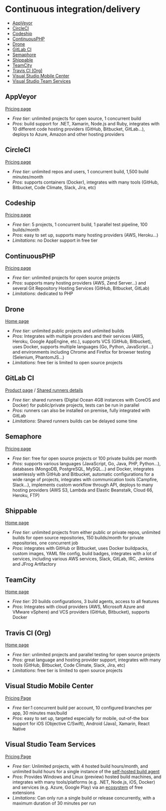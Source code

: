 # Continuous integration/delivery

<!-- TOC depthFrom:2 -->

- [AppVeyor](#appveyor)
- [CircleCI](#circleci)
- [Codeship](#codeship)
- [ContinuousPHP](#continuousphp)
- [Drone](#drone)
- [GitLab CI](#gitlab-ci)
- [Semaphore](#semaphore)
- [Shippable](#shippable)
- [TeamCity](#teamcity)
- [Travis CI (Org)](#travis-ci-org)
- [Visual Studio Mobile Center](#visual-studio-mobile-center)
- [Visual Studio Team Services](#visual-studio-team-services)

<!-- /TOC -->

## AppVeyor

[Pricing page](https://www.appveyor.com/pricing/)

* *Free tier*: unlimited projects for open source, 1 concurrent build
* *Pros*: build support for .NET, Xamarin, Node.js and Ruby, integrates with 10 different code hosting providers (GitHub, Bitbucket, GitLab...), deploys to Azure, Amazon and other hosting providers

## CircleCI

[Pricing page](https://circleci.com/pricing/)

* *Free tier*: unlimited repos and users, 1 concurrent build, 1,500 build minutes/month
* *Pros*: supports containers (Docker), integrates with many tools (GitHub, Bitbucket, Code Climate, Slack, Jira, etc)

## Codeship

[Pricing page](https://codeship.com/pricing)

* *Free tier*: 5 projects, 1 concurrent build, 1 parallel test pipeline, 100 builds/month
* *Pros*: easy to set up, supports many hosting providers (AWS, Heroku...)
* *Limitations*: no Docker support in free tier

## ContinuousPHP

[Pricing page](https://continuousphp.com/plans)

* *Free tier*: unlimited projects for open source projects
* *Pros*: supports many hosting providers (AWS, Zend Server...) and several Git Repository Hosting Services (GitHub, Bitbucket, GitLab)
* *Limitations*: dedicated to PHP

## Drone

[Home page](https://drone.io)
* *Free tier*: unlimited public projects and unlimited builds
* *Pros*: Integrates with multiple providers and their services (AWS, Heroku, Google AppEngine, etc.), supports VCS (GitHub, Bitbucket), uses Docker, supports multiple languages (Go, Python, JavaScript...) and environments including Chrome and Firefox for browser testing (Selenium, PhantomJS...)
* *Limitations*: free tier is limited to open source projects

## GitLab CI

[Product page](https://about.gitlab.com/gitlab-ci/) / [Shared runners details](https://about.gitlab.com/gitlab-com/settings/#shared-runners)

* *Free tier*: shared runners (Digital Ocean 4GB instances with CoreOS and Docker) for public/private projects, tests can be run in parallel
* *Pros*: runners can also be installed on premise, fully integrated with GitLab
* *Limitations*: Shared runners builds can be delayed some time

## Semaphore

[Pricing page](https://semaphoreci.com/pricing)

* *Free tier*: free for open source projects or 100 private builds per month
* *Pros*: supports various languages (JavaScript, Go, Java, PHP, Python...), databases (MongoDB, PostgreSQL, MySQL...) and Docker, integrates seamlessly with GitHub and Bitbucket, automatic configurations for a wide range of projects, integrates with communication tools (Campfire, Slack...), implements custom workflow through API, deploys to many hosting providers (AWS S3, Lambda and Elastic Beanstalk, Cloud 66, Heroku, FTP)

## Shippable

[Home page](https://app.shippable.com/)

* *Free tier*: unlimited projects from either public or private repos, unlimited builds for open source repositories, 150 builds/month for private repositories, one concurrent job
* *Pros*: integrates with GitHub or Bitbucket, uses Docker buildpacks, custom images, YAML file config, build badges, integrates with a lot of services, including various AWS services, Slack, GitLab, IRC, Jenkins and JFrog Artifactory

## TeamCity

[Home page](https://www.jetbrains.com/teamcity/)

* *Free tier*: 20 builds configurations, 3 build agents, access to all features
* *Pros*: Integrates with cloud providers (AWS, Microsoft Azure and VMware vSphere) and VCS providers (GitHub, Bitbucket), supports Docker

## Travis CI (Org)

[Home page](https://travis-ci.org/)

* *Free tier*: unlimited projects and parallel testing for open source projects
* *Pros*: great language and hosting provider support, integrates with many tools (GitHub, Bitbucket, Code Climate, Slack, Jira, etc)
* *Limitations*: free tier is limited to open source projects

## Visual Studio Mobile Center

[Pricing Page](https://docs.microsoft.com/en-us/mobile-center/general/pricing)

* *Free tier*:1 concurrent build per account, 10 configured branches per app, 30 minutes max/build
* *Pros*: easy to set up, targeted especially for mobile, out-of-the box support for iOS (Objective C/Swift), Android (Java), Xamarin, React Native

## Visual Studio Team Services

[Pricing Page](https://www.visualstudio.com/team-services/pricing/)

* *Free tier*: Unlimited projects, with 4 hosted build hours/month, and unlimited build hours for a single instance of the [self-hosted build agent](https://github.com/Microsoft/vsts-agent)
* *Pros*: Provides Windows and Linux (preview) hosted build machines, and integrates with many tools/platforms (e.g. .NET, Node.js, iOS, Docker) and services (e.g. Azure, Google Play) via an [ecosystem](https://marketplace.visualstudio.com/vsts) of free extensions
* *Limitations*: Can only run a single build or release concurrently, with a maximum duration of 30 minutes per run
